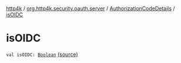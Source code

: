 [http4k](../../index.md) / [org.http4k.security.oauth.server](../index.md) / [AuthorizationCodeDetails](index.md) / [isOIDC](./is-o-i-d-c.md)

# isOIDC

`val isOIDC: `[`Boolean`](https://kotlinlang.org/api/latest/jvm/stdlib/kotlin/-boolean/index.html) [(source)](https://github.com/http4k/http4k/blob/master/http4k-security-oauth/src/main/kotlin/org/http4k/security/oauth/server/AuthorizationCodes.kt#L35)